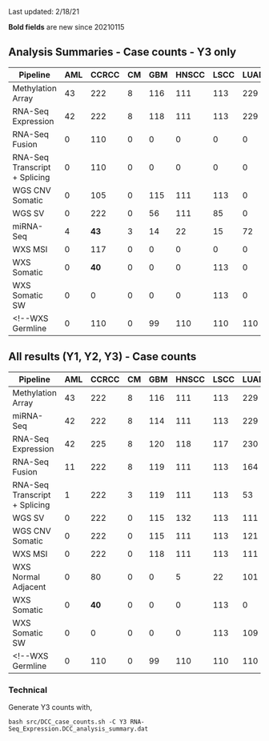 
Last updated: 2/18/21

**Bold fields** are new since 20210115

## Analysis Summaries - Case counts - Y3 only
Pipeline                        | AML | CCRCC | CM  | GBM | HNSCC | LSCC | LUAD | PDA | SAR | UCEC | Total
---                             | --- | ----- | --- | --- | ----- | ---- | ---- | --- | --- | ---- | ---
Methylation Array               | 43  | 222   | 8   | 116 | 111   | 113  | 229  | 164 | 19  | 246  | 1271
RNA-Seq Expression              | 42  | 222   | 8   | 118 | 111   | 113  | 229  | 164 | 19  | 249  | 1275
RNA-Seq Fusion                  |  0  | 110   | 0   |   0 |   0   |   0  |   0  |  81 |  0  | 167  | 358
RNA-Seq Transcript + Splicing   |  0  | 110   | 0   |   0 |   0   |   0  |   0  |  81 |  0  | 167  | 358
WGS CNV Somatic                 |  0  | 105   | 0   | 115 | 111   | 113  |   0  | 166 |  0  | 239  | 849
WGS SV                          |  0  | 222   | 0   |  56 | 111   |  85  |   0  |  89 |  0  |  200 | 854
miRNA-Seq                       |  4  | **43**| 3   |  14 |  22   |  15  |  72  |  82 |  0  |  32  | **287**
WXS MSI                         |  0  | 117   | 0   |   0 |   0   |   0  |   0  | 166 |  0  | 101  | 384
WXS Somatic                     | 0   | **40**    | 0   | 0   | 0     | 113  | 0    | 0   | 0   | 0    | **153**
WXS Somatic SW                  | 0   |  0    | 0   | 0   | 0     | 113  | 0    | 166 | 0   | 244  | 523
<!--WXS Germline                | 0   | 110   | 0   | 99  | 110   | 110  | 110  | 145 | 0   |  95  | 779-->

<!-- Note, WXS Somatic CCRCC was not reported to DCC analysis summary -->
## All results (Y1, Y2, Y3) - Case counts

Pipeline                        | AML | CCRCC | CM  | GBM | HNSCC | LSCC | LUAD | PDA | SAR | UCEC | Total
---                             | --- | ----- | --- | --- | ----- | ---- | ---- | --- | --- | ---- | ---
Methylation Array               | 43  | 222   | 8   | 116 | 111   | 113  | 229  | 164 | 19  | 246  | 1271
miRNA-Seq                       | 42  | 222   | 8   | 114 | 111   | 113  | 229  | 164 | 19  | 247  | 1269
RNA-Seq Expression              | 42  | 225   | 8   | 120 | 118   | 117  | 230  | 164 | 19  | 251  | 1275
RNA-Seq Fusion                  | 11  | 222   | 8   | 119 | 111   | 113  | 164  | 164 | 19  | 244  | 1174
RNA-Seq Transcript + Splicing   | 1   | 222   | 3   | 119 | 111   | 113  | 53   | 164 | 0   | 244  | 1029
WGS SV                          | 0   | 222   | 0   | 115 | 132   | 113  | 111  | 166 | 0   | 239  | 1168
WGS CNV Somatic                 |  0  | 222   | 0   | 115 | 111   | 113  | 121  | 166 |  0  | 239  | 1087
WXS MSI                         | 0   | 222   | 0   | 118 | 111   | 113  | 111  | 166 | 0   | 244  | 1085
WXS Normal Adjacent             | 0   | 80    | 0   | 0   | 5     | 22   | 101  | 0   | 0   | 21   | 229
WXS Somatic                     | 0   | **40** | 0  | 0   | 0     | 113  | 0    | 0   | 0   | 0    | **153** 
WXS Somatic SW                  | 0   | 0     | 0   | 0   | 0     | 113  | 109  | 166 | 0   | 244  | 632
<!--WXS Germline                    | 0   | 110   | 0   | 99  | 110   | 110  | 110  | 145 | 0   |  95  | 779-->

### Technical
Generate Y3 counts with,
```
bash src/DCC_case_counts.sh -C Y3 RNA-Seq_Expression.DCC_analysis_summary.dat
```

